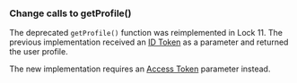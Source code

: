 ### Change calls to getProfile()

The deprecated `getProfile()` function was reimplemented in Lock 11. The previous implementation received an [ID Token](/tokens/id-token) as a parameter and returned the user profile. 

The new implementation requires an [Access Token](/tokens/overview-access-tokens) parameter instead.
